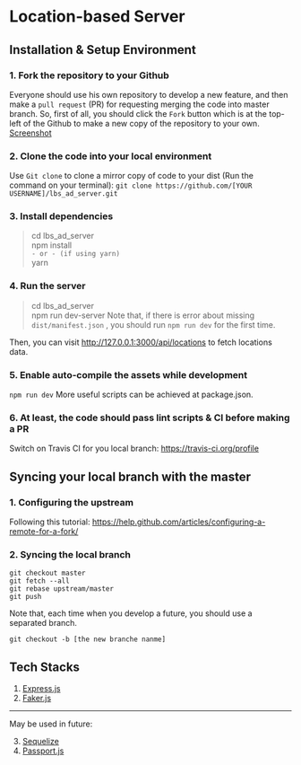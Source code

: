 # Location-based Server
## Installation & Setup Environment
### 1. Fork the repository to your Github
Everyone should use his own repository to develop a new feature, and then make a `pull request` (PR) for requesting merging the code into master branch. So, first of all, you should click the `Fork` button which is at the top-left of the Github to make a new copy of the repository to your own.
[Screenshot](https://drive.google.com/open?id=0B7nEHGVPFeE9dG5tc1VQdmJKbkk)

### 2. Clone the code into your local environment
Use `Git clone` to clone a mirror copy of code to your dist (Run the command on your terminal):
`git clone https://github.com/[YOUR USERNAME]/lbs_ad_server.git`

### 3. Install dependencies
> cd lbs_ad_server<br>
> npm install<br>
> `- or - (if using yarn)`<br>
> yarn

### 4. Run the server
> cd lbs_ad_server<br>
> npm run dev-server
Note that, if there is error about missing `dist/manifest.json` , you should run `npm run dev` for the first time.

Then, you can visit http://127.0.0.1:3000/api/locations to fetch locations data.

### 5. Enable auto-compile the assets while development
`npm run dev`
More useful scripts can be achieved at package.json.

### 6. At least, the code should pass lint scripts & CI before making a PR
Switch on Travis CI for you local branch: https://travis-ci.org/profile


## Syncing your local branch with the master
### 1. Configuring the upstream
Following this tutorial: https://help.github.com/articles/configuring-a-remote-for-a-fork/

### 2. Syncing the local branch
```
git checkout master
git fetch --all
git rebase upstream/master
git push
```

Note that, each time when you develop a future, you should use a separated branch.
```
git checkout -b [the new branche nanme]
```


## Tech Stacks
1. [Express.js](https://expressjs.com/)
2. [Faker.js](https://github.com/marak/Faker.js/)
___
May be used in future:

3. [Sequelize](http://docs.sequelizejs.com/)
4. [Passport.js](http://passportjs.org/)
